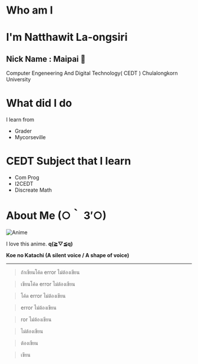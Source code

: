 # Who am I

# **I'm Natthawit La-ongsiri**
## Nick Name : Maipai 🎍

Computer Engeneering And Digital Technology( CEDT ) Chulalongkorn University

# What did I do

I learn from 
- Grader
- Mycorseville

# CEDT Subject that I learn

- Com Prog
- I2CEDT
- Discreate Math

# About Me (○｀ 3′○)

![Anime](https://miro.medium.com/v2/resize:fit:1400/1*6vghLHfR5DfgCkFGLvUTBg.jpeg)

I love this anime. **q(≧▽≦q)**


**Koe no Katachi (A silent voice / A shape of voice)**

---

> ถ้าเขียนโค้ด error ไม่ต้องเขียน


> เขียนโค้ด error ไม่ต้องเขียน


> โค้ด error ไม่ต้องเขียน


> error ไม่ต้องเขียน


> ror ไม่ต้องเขียน


> ไม่ต้องเขียน


> ต้องเขียน


> เขียน
